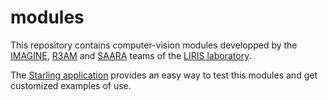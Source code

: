 # modules
This repository contains computer-vision modules developped by the [IMAGINE](http://liris.cnrs.fr/imagine), [R3AM](http://liris.cnrs.fr/r3am/index_en.html) and [SAARA](http://liris.cnrs.fr/saara/doku.php) teams of the [LIRIS laboratory](http://liris.cnrs.fr).

The [Starling application](http://github.com/liris-vision/starling) provides an easy way to test this modules and get customized examples of use.
